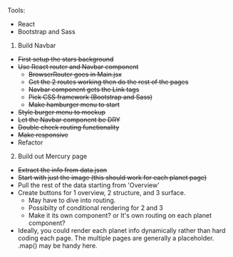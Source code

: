 Tools:
- React
- Bootstrap and Sass

1. Build Navbar
  - ~~First setup the stars background~~
  - ~~Use React router and Navbar component~~
    - ~~BrowserRouter goes in Main.jsx~~
    - ~~Get the 2 routes working then do the rest of the pages~~
    - ~~Navbar component gets the Link tags~~
    - ~~Pick CSS framework (Bootstrap and Sass)~~
    - ~~Make hamburger menu to start~~
  - ~~Style burger menu to mockup~~
  - ~~Let the Navbar component be DRY~~
  - ~~Double check routing functionality~~
  - ~~Make responsive~~
  - Refactor

2. Build out Mercury page
  - ~~Extract the info from data.json~~
  - ~~Start with just the image (this should work for each planet page)~~
  - Pull the rest of the data starting from 'Overview'
  - Create buttons for 1 overview, 2 structure, and 3 surface. 
    - May have to dive into routing. 
    - Possibilty of conditional rendering for 2 and 3
    - Make it its own component? or It's own routing on each planet component?
  - Ideally, you could render each planet info dynamically rather than hard coding each page. The multiple pages are generally a placeholder. .map() may be handy here.